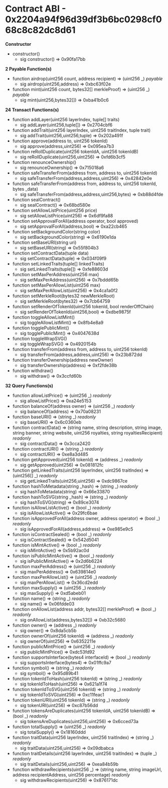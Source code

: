 # Contract ABI - 0x2204a94f96d39df3b6bc0298cf068c8c82dc8d61


**Constructor**

- constructor()
  - sig constructor()  =>  0x90fa17bb

**2 Payable Function(s)**

- function airdrop(uint256 count, address recipient) ⇒ (uint256 _) _payable_
  - sig airdrop(uint256,address)  =>  0xbc63f02e
- function mint(uint256 count, bytes32[] merkleProof) ⇒ (uint256 _) _payable_
  - sig mint(uint256,bytes32[])  =>  0xba41b0c6

**24 Transact Functions(s)**

- function addLayer(uint256 layerIndex, tuple[] traits)
  - sig addLayer(uint256,tuple[])  =>  0x2704cbf6
- function addTrait(uint256 layerIndex, uint256 traitIndex, tuple trait)
  - sig addTrait(uint256,uint256,tuple)  =>  0x202a491f
- function approve(address to, uint256 tokenId)
  - sig approve(address,uint256)  =>  0x095ea7b3
- function reRollDuplicate(uint256 tokenIdA, uint256 tokenIdB)
  - sig reRollDuplicate(uint256,uint256)  =>  0xfd6b3cf5
- function renounceOwnership()
  - sig renounceOwnership()  =>  0x715018a6
- function safeTransferFrom(address from, address to, uint256 tokenId)
  - sig safeTransferFrom(address,address,uint256)  =>  0x42842e0e
- function safeTransferFrom(address from, address to, uint256 tokenId, bytes _data)
  - sig safeTransferFrom(address,address,uint256,bytes)  =>  0xb88d4fde
- function sealContract()
  - sig sealContract()  =>  0x68bd580e
- function setAllowListPrice(uint256 price)
  - sig setAllowListPrice(uint256)  =>  0x6df9fa88
- function setApprovalForAll(address operator, bool approved)
  - sig setApprovalForAll(address,bool)  =>  0xa22cb465
- function setBackgroundColor(string color)
  - sig setBackgroundColor(string)  =>  0x6190e1da
- function setBaseURI(string uri)
  - sig setBaseURI(string)  =>  0x55f804b3
- function setContractData(tuple data)
  - sig setContractData(tuple)  =>  0x034f09f9
- function setLinkedTraits(tuple[] linkedTraits)
  - sig setLinkedTraits(tuple[])  =>  0xfe88603d
- function setMaxPerAddress(uint256 max)
  - sig setMaxPerAddress(uint256)  =>  0x7bddd65b
- function setMaxPerAllowList(uint256 max)
  - sig setMaxPerAllowList(uint256)  =>  0x4ca1a0f2
- function setMerkleRoot(bytes32 newMerkleRoot)
  - sig setMerkleRoot(bytes32)  =>  0x7cb64759
- function setRenderOfTokenId(uint256 tokenId, bool renderOffChain)
  - sig setRenderOfTokenId(uint256,bool)  =>  0xdbe9875f
- function toggleAllowListMint()
  - sig toggleAllowListMint()  =>  0x8fb4e8a9
- function togglePublicMint()
  - sig togglePublicMint()  =>  0x4047638d
- function toggleWrapSVG()
  - sig toggleWrapSVG()  =>  0x4920154b
- function transferFrom(address from, address to, uint256 tokenId)
  - sig transferFrom(address,address,uint256)  =>  0x23b872dd
- function transferOwnership(address newOwner)
  - sig transferOwnership(address)  =>  0xf2fde38b
- function withdraw()
  - sig withdraw()  =>  0x3ccfd60b

**32 Query Functions(s)**

- function allowListPrice() ⇒ (uint256 _) _readonly_
  - sig allowListPrice()  =>  0xa24e5153
- function balanceOf(address owner) ⇒ (uint256 _) _readonly_
  - sig balanceOf(address)  =>  0x70a08231
- function baseURI() ⇒ (string _) _readonly_
  - sig baseURI()  =>  0x6c0360eb
- function contractData() ⇒ (string name, string description, string image, string banner, string website, uint256 royalties, string royaltiesRecipient) _readonly_
  - sig contractData()  =>  0x3cca2420
- function contractURI() ⇒ (string _) _readonly_
  - sig contractURI()  =>  0xe8a3d485
- function getApproved(uint256 tokenId) ⇒ (address _) _readonly_
  - sig getApproved(uint256)  =>  0x081812fc
- function getLinkedTraits(uint256 layerIndex, uint256 traitIndex) ⇒ (uint256[] _) _readonly_
  - sig getLinkedTraits(uint256,uint256)  =>  0xdc9867ce
- function hashToMetadata(string _hash) ⇒ (string _) _readonly_
  - sig hashToMetadata(string)  =>  0x66e33870
- function hashToSVG(string _hash) ⇒ (string _) _readonly_
  - sig hashToSVG(string)  =>  0x89ce3074
- function isAllowListActive() ⇒ (bool _) _readonly_
  - sig isAllowListActive()  =>  0x29fc6bae
- function isApprovedForAll(address owner, address operator) ⇒ (bool _) _readonly_
  - sig isApprovedForAll(address,address)  =>  0xe985e9c5
- function isContractSealed() ⇒ (bool _) _readonly_
  - sig isContractSealed()  =>  0x542d5041
- function isMintActive() ⇒ (bool _) _readonly_
  - sig isMintActive()  =>  0x5b92ac0d
- function isPublicMintActive() ⇒ (bool _) _readonly_
  - sig isPublicMintActive()  =>  0x2d6b6224
- function maxPerAddress() ⇒ (uint256 _) _readonly_
  - sig maxPerAddress()  =>  0x639814e0
- function maxPerAllowList() ⇒ (uint256 _) _readonly_
  - sig maxPerAllowList()  =>  0x36cd2edd
- function maxSupply() ⇒ (uint256 _) _readonly_
  - sig maxSupply()  =>  0xd5abeb01
- function name() ⇒ (string _) _readonly_
  - sig name()  =>  0x06fdde03
- function onAllowList(address addr, bytes32[] merkleProof) ⇒ (bool _) _readonly_
  - sig onAllowList(address,bytes32[])  =>  0xb32c5680
- function owner() ⇒ (address _) _readonly_
  - sig owner()  =>  0x8da5cb5b
- function ownerOf(uint256 tokenId) ⇒ (address _) _readonly_
  - sig ownerOf(uint256)  =>  0x6352211e
- function publicMintPrice() ⇒ (uint256 _) _readonly_
  - sig publicMintPrice()  =>  0xdc53fd92
- function supportsInterface(bytes4 interfaceId) ⇒ (bool _) _readonly_
  - sig supportsInterface(bytes4)  =>  0x01ffc9a7
- function symbol() ⇒ (string _) _readonly_
  - sig symbol()  =>  0x95d89b41
- function tokenIdToHash(uint256 tokenId) ⇒ (string _) _readonly_
  - sig tokenIdToHash(uint256)  =>  0x621a1f74
- function tokenIdToSVG(uint256 tokenId) ⇒ (string _) _readonly_
  - sig tokenIdToSVG(uint256)  =>  0xc11feac1
- function tokenURI(uint256 tokenId) ⇒ (string _) _readonly_
  - sig tokenURI(uint256)  =>  0xc87b56dd
- function tokensAreDuplicates(uint256 tokenIdA, uint256 tokenIdB) ⇒ (bool _) _readonly_
  - sig tokensAreDuplicates(uint256,uint256)  =>  0x6cced73a
- function totalSupply() ⇒ (uint256 _) _readonly_
  - sig totalSupply()  =>  0x18160ddd
- function traitData(uint256 layerIndex, uint256 traitIndex) ⇒ (string _) _readonly_
  - sig traitData(uint256,uint256)  =>  0x09dbabca
- function traitDetails(uint256 layerIndex, uint256 traitIndex) ⇒ (tuple _) _readonly_
  - sig traitDetails(uint256,uint256)  =>  0xea84b59b
- function withdrawRecipients(uint256 _) ⇒ (string name, string imageUrl, address recipientAddress, uint256 percentage) _readonly_
  - sig withdrawRecipients(uint256)  =>  0x876171dc
